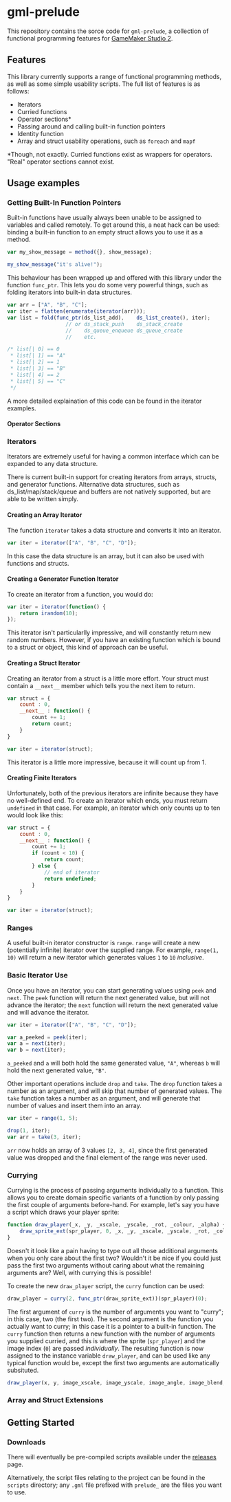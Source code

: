 # gml-prelude

This repository contains the sorce code for `gml-prelude`, a collection of functional programming features for [GameMaker Studio 2](https://www.yoyogames.com/gamemaker).

## Features

This library currently supports a range of functional programming methods, as well as some simple usability scripts. The full list of features is as follows:

 - Iterators
 - Curried functions
 - Operator sections*
 - Passing around and calling built-in function pointers
 - Identity function
 - Array and struct usability operations, such as `foreach` and `mapf`

*Though, not exactly. Curried functions exist as wrappers for operators. "Real" operator sections cannot exist.

## Usage examples

### Getting Built-In Function Pointers

Built-in functions have usually always been unable to be assigned to variables and called remotely. To get around this, a neat hack can be used: binding a built-in function to an empty struct allows you to use it as a method.

```js
var my_show_message = method({}, show_message);

my_show_message("it's alive!");
```

This behaviour has been wrapped up and offered with this library under the function `func_ptr`. This lets you do some very powerful things, such as folding iterators into built-in data structures.

```js
var arr = ["A", "B", "C"];
var iter = flatten(enumerate(iterator(arr)));
var list = fold(func_ptr(ds_list_add),    ds_list_create(), iter);
                   // or ds_stack_push    ds_stack_create
                   //    ds_queue_enqueue ds_queue_create
                   //    etc.

/* list[| 0] == 0
 * list[| 1] == "A"
 * list[| 2] == 1
 * list[| 3] == "B"
 * list[| 4] == 2
 * list[| 5] == "C"
 */
```

A more detailed explaination of this code can be found in the iterator examples.

#### Operator Sections

### Iterators

Iterators are extremely useful for having a common interface which can be expanded to any data structure.

There is current built-in support for creating iterators from arrays, structs, and generator functions. Alternative data structures, such as ds_list/map/stack/queue and buffers are not natively supported, but are able to be written simply.

#### Creating an Array Iterator

The function `iterator` takes a data structure and converts it into an iterator.

```js
var iter = iterator(["A", "B", "C", "D"]);
```

In this case the data structure is an array, but it can also be used with functions and structs.

#### Creating a Generator Function Iterator

To create an iterator from a function, you would do:

```js
var iter = iterator(function() {
	return irandom(10);
});
```

This iterator isn't particularlly impressive, and will constantly return new random numbers. However, if you have an existing function which is bound to a struct or object, this kind of approach can be useful.

#### Creating a Struct Iterator

Creating an iterator from a struct is a little more effort. Your struct must contain a `__next__` member which tells you the next item to return.

```js
var struct = {
	count : 0,
	__next__ : function() {
		count += 1;
		return count;
	}
}

var iter = iterator(struct);
```

This iterator is a little more impressive, because it will count up from 1.

#### Creating Finite Iterators

Unfortunately, both of the previous iterators are infinite because they have no well-defined end. To create an iterator which ends, you must return `undefined` in that case. For example, an iterator which only counts up to ten would look like this:

```js
var struct = {
	count : 0,
	__next__ : function() {
		count += 1;
		if (count < 10) {
			return count;
		} else {
			// end of iterator
			return undefined;
		}
	}
}

var iter = iterator(struct);
```

### Ranges

A useful built-in iterator constructor is `range`. `range` will create a new (potentially infinite) iterator over the supplied range. For example, `range(1, 10)` will return a new iterator which generates values `1` to `10` *inclusive*.

### Basic Iterator Use

Once you have an iterator, you can start generating values using `peek` and `next`. The `peek` function will return the next generated value, but will not advance the iterator; the `next` function will return the next generated value and will advance the iterator.

```js
var iter = iterator(["A", "B", "C", "D"]);

var a_peeked = peek(iter);
var a = next(iter);
var b = next(iter);
```

`a_peeked` and `a` will both hold the same generated value, `"A"`, whereas `b` will hold the next generated value, `"B"`.

Other important operations include `drop` and `take`. The `drop` function takes a number as an argument, and will skip that number of generated values. The `take` function takes a number as an argument, and will generate that number of values and insert them into an array.

```js
var iter = range(1, 5);

drop(1, iter);
var arr = take(3, iter);
```

`arr` now holds an array of 3 values `[2, 3, 4]`, since the first generated value was dropped and the final element of the range was never used.

### Currying

Currying is the process of passing arguments individually to a function. This allows you to create domain specific variants of a function by only passing the first couple of arguments before-hand. For example, let's say you have a script which draws your player sprite:

```js
function draw_player(_x, _y, _xscale, _yscale, _rot, _colour, _alpha) {
	draw_sprite_ext(spr_player, 0, _x, _y, _xscale, _yscale, _rot, _colour, _alpha);
}
```

Doesn't it look like a pain having to type out all those additional arguments when you only care about the first two? Wouldn't it be nice if you could just pass the first two arguments without caring about what the remaining arguments are? Well, with currying this is possible!

To create the new `draw_player` script, the `curry` function can be used:

```js
draw_player = curry(2, func_ptr(draw_sprite_ext))(spr_player)(0);
```

The first argument of `curry` is the number of arguments you want to "curry"; in this case, two (the first two). The second argument is the function you actually want to curry; in this case it is a pointer to a built-in function. The `curry` function then returns a new function with the number of arguments you supplied curried, and this is where the sprite (`spr_player`) and the image index (`0`) are passed *individually*. The resulting function is now assigned to the instance variable `draw_player`, and can be used like any typical function would be, except the first two arguments are automatically subsituted.

```js
draw_player(x, y, image_xscale, image_yscale, image_angle, image_blend, image_alpha);
```

### Array and Struct Extensions

## Getting Started

### Downloads

There will eventually be pre-compiled scripts available under the [releases](https://github.com/NuxiiGit/gml-prelude/releases) page.

Alternatively, the script files relating to the project can be found in the `scripts` directory; any `.gml` file prefixed with `prelude_` are the files you want to use.